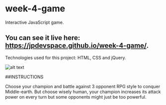# week-4-game

Interactive JavaScript game. 

## You can see it live here: https://jpdevspace.github.io/week-4-game/.

Technologies used for this project: HTML, CSS and jQuery. 

![alt text][screenshot]

[screenshot]: https://github.com/jpdevspace/week-4-game/blob/master/assets/imgs/gameScreenshot.png "Game Screenshot"

##INSTRUCTIONS

Choose your champion and battle against 3 opponent RPG style to conquer Middle-earth. But choose wisely human, your champion increases its attack power on every turn but some opponents might just be too powerful.
